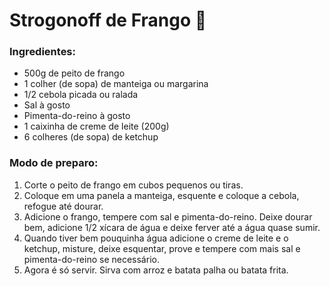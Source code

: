 # Strogonoff de Frango :chicken:

### Ingredientes:

- 500g de peito de frango
- 1 colher (de sopa) de manteiga ou margarina
- 1/2 cebola picada ou ralada
- Sal à gosto
- Pimenta-do-reino à gosto
- 1 caixinha de creme de leite (200g)
- 6 colheres (de sopa) de ketchup

### Modo de preparo:

1. Corte o peito de frango em cubos pequenos ou tiras.
2. Coloque em uma panela a manteiga, esquente e coloque a cebola, refogue até dourar.
3. Adicione o frango, tempere com sal e pimenta-do-reino. Deixe dourar bem, adicione 1/2 xícara de água e deixe ferver até a água quase sumir.
4. Quando tiver bem pouquinha água adicione o creme de leite e o ketchup, misture, deixe esquentar, prove e tempere com mais sal e pimenta-do-reino se necessário.
5. Agora é só servir. Sirva com arroz e batata palha ou batata frita.

